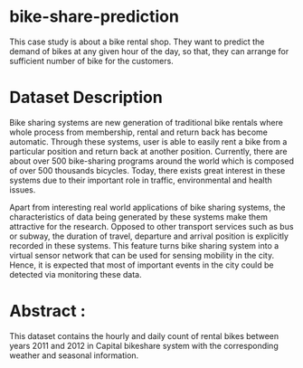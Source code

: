# bike-share-prediction
This case study is about a bike rental shop. They want to predict the demand of bikes at any given hour of the day, so that, they can arrange for sufficient number of bike for the customers.

# Dataset Description
Bike sharing systems are new generation of traditional bike rentals where whole process from membership, rental and return back has become automatic. Through these systems, user is able to easily rent a bike from a particular position and return back at another position. Currently, there are about over 500 bike-sharing programs around the world which is composed of over 500 thousands bicycles. Today, there exists great interest in these systems due to their important role in traffic, environmental and health issues.

Apart from interesting real world applications of bike sharing systems, the characteristics of data being generated by these systems make them attractive for the research. Opposed to other transport services such as bus or subway, the duration of travel, departure and arrival position is explicitly recorded in these systems. This feature turns bike sharing system into a virtual sensor network that can be used for sensing mobility in the city. Hence, it is expected that most of important events in the city could be detected via monitoring these data.

# Abstract :

This dataset contains the hourly and daily count of rental bikes between years 2011 and 2012 in Capital bikeshare system with the corresponding weather and seasonal information.
